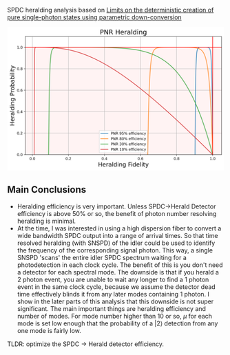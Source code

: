 SPDC heralding analysis based on [Limits on the deterministic creation of pure single-photon states using
parametric down-conversion](https://journals.aps.org/pra/abstract/10.1103/PhysRevA.85.023829)

![image](./output.svg)


## Main Conclusions
- Heralding efficiency is very important. Unless SPDC->Herald Detector efficiency is above 50% or so, the benefit of photon number resolving heralding is minimal. 
- At the time, I was interested in using a high dispersion fiber to convert a wide bandwidth SPDC output into a range of arrival times. So that time resolved heralding (with SNSPD) of the idler could be used to identify the frequency of the corresponding signal photon. This way, a single SNSPD 'scans' the entire idler SPDC spectrum waiting for a photodetection in each clock cycle. The benefit of this is you don't need a detector for each spectral mode. The downside is that if you herald a 2 photon event, you are unable to wait any longer to find a 1 photon event in the same clock cycle, because we assume the detector dead time effectively blinds it from any later modes containing 1 photon. I show in the later parts of this analysis that this downside is not super significant. The main important things are heralding efficiency and number of modes. For mode number higher than 10 or so, $\mu$ for each mode is set low enough that the probability of a $|2\rangle$ detection from any one mode is fairly low. 

TLDR: optimize the SPDC -> Herald detector efficiency. 